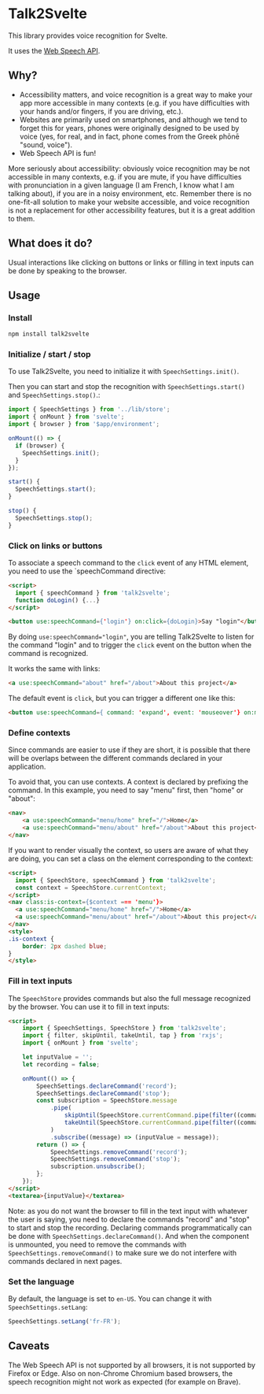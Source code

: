 # Talk2Svelte

This library provides voice recognition for Svelte.

It uses the [Web Speech API](https://developer.mozilla.org/en-US/docs/Web/API/Web_Speech_API).

## Why?

- Accessibility matters, and voice recognition is a great way to make your app more accessible in many contexts (e.g. if you have difficulties with your hands and/or fingers, if you are driving, etc.).
- Websites are primarily used on smartphones, and although we tend to forget this for years, phones were originally designed to be used by voice (yes, for real, and in fact, phone comes from the Greek phōnē "sound, voice").
- Web Speech API is fun!

More seriously about accessibility: obviously voice recognition may be not accessible in many contexts, e.g. if you are mute, if you have difficulties with pronunciation in a given language (I am French, I know what I am talking about), if you are in a noisy environment, etc. Remember there is no one-fit-all solution to make your website accessible, and voice recognition is not a replacement for other accessibility features, but it is a great addition to them.

## What does it do?

Usual interactions like clicking on buttons or links or filling in text inputs can be done by speaking to the browser.

## Usage

### Install

```bash
npm install talk2svelte
```

### Initialize / start / stop

To use Talk2Svelte, you need to initialize it with `SpeechSettings.init()`.

Then you can start and stop the recognition with `SpeechSettings.start()` and `SpeechSettings.stop()`.:

```js
import { SpeechSettings } from '../lib/store';
import { onMount } from 'svelte';
import { browser } from '$app/environment';

onMount(() => {
  if (browser) {
    SpeechSettings.init();
  }
});

start() {
  SpeechSettings.start();
}

stop() {
  SpeechSettings.stop();
}
```

### Click on links or buttons

To associate a speech command to the `click` event of any HTML element, you need to use the `speechCommand directive:

```html
<script>
  import { speechCommand } from 'talk2svelte';
  function doLogin() {...}
</script>

<button use:speechCommand={'login'} on:click={doLogin}>Say "login"</button>
```

By doing `use:speechCommand="login"`, you are telling Talk2Svelte to listen for the command "login" and to trigger the `click` event on the button when the command is recognized.

It works the same with links:

```html
<a use:speechCommand="about" href="/about">About this project</a>
```

The default event is `click`, but you can trigger a different one like this:

```html
<button use:speechCommand={ command: 'expand', event: 'mouseover'} on:mouseover={ doExpand }>Say "expand"</button>
```

### Define contexts

Since commands are easier to use if they are short, it is possible that there will be overlaps between the different commands declared in your application.

To avoid that, you can use contexts. A context is declared by prefixing the command. In this example, you need to say "menu" first, then "home" or "about":

```html
<nav>
	<a use:speechCommand="menu/home" href="/">Home</a>
	<a use:speechCommand="menu/about" href="/about">About this project</a>
</nav>
```

If you want to render visually the context, so users are aware of what they are doing, you can set a class on the element corresponding to the context:

```html
<script>
  import { SpeechStore, speechCommand } from 'talk2svelte';
  const context = SpeechStore.currentContext;
</script>
<nav class:is-context={$context === 'menu'}>
  <a use:speechCommand="menu/home" href="/">Home</a>
  <a use:speechCommand="menu/about" href="/about">About this project</a>
</nav>
<style>
.is-context {
	border: 2px dashed blue;
}
</style>
```

### Fill in text inputs

The `SpeechStore` provides commands but also the full message recognized by the browser. You can use it to fill in text inputs:

```html
<script>
	import { SpeechSettings, SpeechStore } from 'talk2svelte';
	import { filter, skipUntil, takeUntil, tap } from 'rxjs';
	import { onMount } from 'svelte';

	let inputValue = '';
	let recording = false;

	onMount(() => {
		SpeechSettings.declareCommand('record');
		SpeechSettings.declareCommand('stop');
		const subscription = SpeechStore.message
			.pipe(
				skipUntil(SpeechStore.currentCommand.pipe(filter((command) => command === 'record'))),
				takeUntil(SpeechStore.currentCommand.pipe(filter((command) => command === 'stop')))
			)
			.subscribe((message) => (inputValue = message));
		return () => {
			SpeechSettings.removeCommand('record');
			SpeechSettings.removeCommand('stop');
			subscription.unsubscribe();
		};
	});
</script>
<textarea>{inputValue}</textarea>
```

Note: as you do not want the browser to fill in the text input with whatever the user is saying, you need to declare the commands "record" and "stop" to start and stop the recording.
Declaring commands programmatically can be done with `SpeechSettings.declareCommand()`. And when the component is unmounted, you need to remove the commands with `SpeechSettings.removeCommand()` to make sure we do not interfere with commands declared in next pages.

### Set the language

By default, the language is set to `en-US`. You can change it with `SpeechSettings.setLang`:

```js
SpeechSettings.setLang('fr-FR');
```

## Caveats

The Web Speech API is not supported by all browsers, it is not supported by Firefox or Edge. Also on non-Chrome Chromium based browsers, the speech recognition might not work as expected (for example on Brave).
